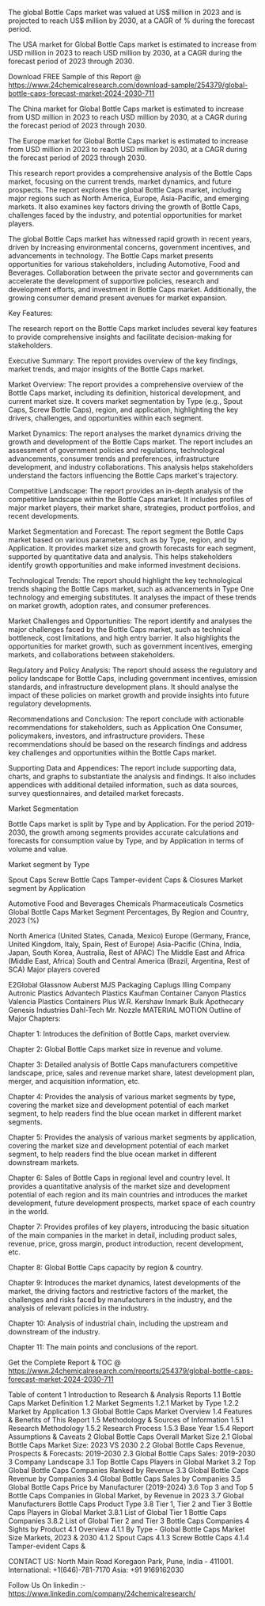 The global Bottle Caps market was valued at US$ million in 2023 and is projected to reach US$ million by 2030, at a CAGR of % during the forecast period.

The USA market for Global Bottle Caps market is estimated to increase from USD million in 2023 to reach USD million by 2030, at a CAGR during the forecast period of 2023 through 2030.

Download FREE Sample of this Report @ https://www.24chemicalresearch.com/download-sample/254379/global-bottle-caps-forecast-market-2024-2030-711

The China market for Global Bottle Caps market is estimated to increase from USD million in 2023 to reach USD million by 2030, at a CAGR during the forecast period of 2023 through 2030.

The Europe market for Global Bottle Caps market is estimated to increase from USD million in 2023 to reach USD million by 2030, at a CAGR during the forecast period of 2023 through 2030.

This research report provides a comprehensive analysis of the Bottle Caps market, focusing on the current trends, market dynamics, and future prospects. The report explores the global Bottle Caps market, including major regions such as North America, Europe, Asia-Pacific, and emerging markets. It also examines key factors driving the growth of Bottle Caps, challenges faced by the industry, and potential opportunities for market players.

The global Bottle Caps market has witnessed rapid growth in recent years, driven by increasing environmental concerns, government incentives, and advancements in technology. The Bottle Caps market presents opportunities for various stakeholders, including Automotive, Food and Beverages. Collaboration between the private sector and governments can accelerate the development of supportive policies, research and development efforts, and investment in Bottle Caps market. Additionally, the growing consumer demand present avenues for market expansion.

Key Features:

The research report on the Bottle Caps market includes several key features to provide comprehensive insights and facilitate decision-making for stakeholders.

Executive Summary: The report provides overview of the key findings, market trends, and major insights of the Bottle Caps market.

Market Overview: The report provides a comprehensive overview of the Bottle Caps market, including its definition, historical development, and current market size. It covers market segmentation by Type (e.g., Spout Caps, Screw Bottle Caps), region, and application, highlighting the key drivers, challenges, and opportunities within each segment.

Market Dynamics: The report analyses the market dynamics driving the growth and development of the Bottle Caps market. The report includes an assessment of government policies and regulations, technological advancements, consumer trends and preferences, infrastructure development, and industry collaborations. This analysis helps stakeholders understand the factors influencing the Bottle Caps market's trajectory.

Competitive Landscape: The report provides an in-depth analysis of the competitive landscape within the Bottle Caps market. It includes profiles of major market players, their market share, strategies, product portfolios, and recent developments.

Market Segmentation and Forecast: The report segment the Bottle Caps market based on various parameters, such as by Type, region, and by Application. It provides market size and growth forecasts for each segment, supported by quantitative data and analysis. This helps stakeholders identify growth opportunities and make informed investment decisions.

Technological Trends: The report should highlight the key technological trends shaping the Bottle Caps market, such as advancements in Type One technology and emerging substitutes. It analyses the impact of these trends on market growth, adoption rates, and consumer preferences.

Market Challenges and Opportunities: The report identify and analyses the major challenges faced by the Bottle Caps market, such as technical bottleneck, cost limitations, and high entry barrier. It also highlights the opportunities for market growth, such as government incentives, emerging markets, and collaborations between stakeholders.

Regulatory and Policy Analysis: The report should assess the regulatory and policy landscape for Bottle Caps, including government incentives, emission standards, and infrastructure development plans. It should analyse the impact of these policies on market growth and provide insights into future regulatory developments.

Recommendations and Conclusion: The report conclude with actionable recommendations for stakeholders, such as Application One Consumer, policymakers, investors, and infrastructure providers. These recommendations should be based on the research findings and address key challenges and opportunities within the Bottle Caps market.

Supporting Data and Appendices: The report include supporting data, charts, and graphs to substantiate the analysis and findings. It also includes appendices with additional detailed information, such as data sources, survey questionnaires, and detailed market forecasts.

Market Segmentation

Bottle Caps market is split by Type and by Application. For the period 2019-2030, the growth among segments provides accurate calculations and forecasts for consumption value by Type, and by Application in terms of volume and value.

Market segment by Type

Spout Caps
Screw Bottle Caps
Tamper-evident Caps & Closures
Market segment by Application

Automotive
Food and Beverages
Chemicals
Pharmaceuticals
Cosmetics
Global Bottle Caps Market Segment Percentages, By Region and Country, 2023 (%)

North America (United States, Canada, Mexico)
Europe (Germany, France, United Kingdom, Italy, Spain, Rest of Europe)
Asia-Pacific (China, India, Japan, South Korea, Australia, Rest of APAC)
The Middle East and Africa (Middle East, Africa)
South and Central America (Brazil, Argentina, Rest of SCA)
Major players covered

E2Global
Glassnow
Auberst
MJS Packaging
Caplugs
Illing Company
Autronic Plastics
Advantech Plastics
Kaufman Container
Canyon Plastics
Valencia Plastics
Containers Plus
W.R. Kershaw
Inmark
Bulk Apothecary
Genesis Industries
Dahl-Tech
Mr. Nozzle
MATERIAL MOTION
Outline of Major Chapters:

Chapter 1: Introduces the definition of Bottle Caps, market overview.

Chapter 2: Global Bottle Caps market size in revenue and volume.

Chapter 3: Detailed analysis of Bottle Caps manufacturers competitive landscape, price, sales and revenue market share, latest development plan, merger, and acquisition information, etc.

Chapter 4: Provides the analysis of various market segments by type, covering the market size and development potential of each market segment, to help readers find the blue ocean market in different market segments.

Chapter 5: Provides the analysis of various market segments by application, covering the market size and development potential of each market segment, to help readers find the blue ocean market in different downstream markets.

Chapter 6: Sales of Bottle Caps in regional level and country level. It provides a quantitative analysis of the market size and development potential of each region and its main countries and introduces the market development, future development prospects, market space of each country in the world.

Chapter 7: Provides profiles of key players, introducing the basic situation of the main companies in the market in detail, including product sales, revenue, price, gross margin, product introduction, recent development, etc.

Chapter 8: Global Bottle Caps capacity by region & country.

Chapter 9: Introduces the market dynamics, latest developments of the market, the driving factors and restrictive factors of the market, the challenges and risks faced by manufacturers in the industry, and the analysis of relevant policies in the industry.

Chapter 10: Analysis of industrial chain, including the upstream and downstream of the industry.

Chapter 11: The main points and conclusions of the report.

Get the Complete Report & TOC @ https://www.24chemicalresearch.com/reports/254379/global-bottle-caps-forecast-market-2024-2030-711

Table of content
1 Introduction to Research & Analysis Reports
1.1 Bottle Caps Market Definition
1.2 Market Segments
1.2.1 Market by Type
1.2.2 Market by Application
1.3 Global Bottle Caps Market Overview
1.4 Features & Benefits of This Report
1.5 Methodology & Sources of Information
1.5.1 Research Methodology
1.5.2 Research Process
1.5.3 Base Year
1.5.4 Report Assumptions & Caveats
2 Global Bottle Caps Overall Market Size
2.1 Global Bottle Caps Market Size: 2023 VS 2030
2.2 Global Bottle Caps Revenue, Prospects & Forecasts: 2019-2030
2.3 Global Bottle Caps Sales: 2019-2030
3 Company Landscape
3.1 Top Bottle Caps Players in Global Market
3.2 Top Global Bottle Caps Companies Ranked by Revenue
3.3 Global Bottle Caps Revenue by Companies
3.4 Global Bottle Caps Sales by Companies
3.5 Global Bottle Caps Price by Manufacturer (2019-2024)
3.6 Top 3 and Top 5 Bottle Caps Companies in Global Market, by Revenue in 2023
3.7 Global Manufacturers Bottle Caps Product Type
3.8 Tier 1, Tier 2 and Tier 3 Bottle Caps Players in Global Market
3.8.1 List of Global Tier 1 Bottle Caps Companies
3.8.2 List of Global Tier 2 and Tier 3 Bottle Caps Companies
4 Sights by Product
4.1 Overview
4.1.1 By Type - Global Bottle Caps Market Size Markets, 2023 & 2030
4.1.2 Spout Caps
4.1.3 Screw Bottle Caps
4.1.4 Tamper-evident Caps &

CONTACT US:
North Main Road Koregaon Park, Pune, India - 411001.
International: +1(646)-781-7170
Asia: +91 9169162030

Follow Us On linkedin :- https://www.linkedin.com/company/24chemicalresearch/
